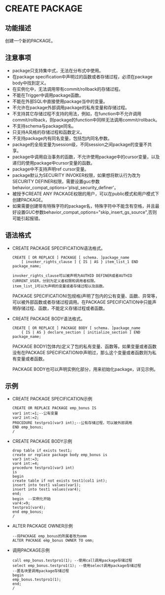 # CREATE PACKAGE<a name="ZH-CN_TOPIC_0000001114212452"></a>

## 功能描述<a name="section33561436135517"></a>

创建一个新的PACKAGE。

## 注意事项<a name="section9619125512555"></a>

-   package只支持集中式，无法在分布式中使用。
-   在package specification中声明过的函数或者存储过程，必须在package body中找到定义。
-   在实例化中，无法调用带有commit/rollback的存储过程。
-   不能在Trigger中调用package函数。
-   不能在外部SQL中直接使用package当中的变量。
-   不允许在package外部调用package的私有变量和存储过程。
-   不支持其它存储过程不支持的用法，例如，在function中不允许调用commit/rollback，则package的function中同样无法调用commit/rollback。
-   不支持schema与package同名。
-   只支持A风格的存储过程和函数定义。
-   不支持package内有同名变量，包括包内同名参数。
-   package的全局变量为session级，不同session之间package的变量不共享。
-   package中调用自治事务的函数，不允许使用package中的cursor变量，以及递归的使用package中cursor变量的函数。
-   package中不支持声明ref cursor变量。
-   package默认为SECURITY INVOKER权限，如果想将默认行为改为SECURITY DEFINER权限，需要设置guc参数behavior\_compat\_options='plsql\_security\_definer'。
-   被授予CREATE ANY PACKAGE权限的用户，可以在public模式和用户模式下创建PACKAGE。
-   如果需要创建带有特殊字符的package名，特殊字符中不能含有空格，并且最好设置GUC参数behavior\_compat\_options="skip\_insert\_gs\_source",否则可能引起报错。

## 语法格式<a name="section4157123095714"></a>

-   CREATE PACKAGE SPECIFICATION语法格式。

    ```
    CREATE [ OR REPLACE ] PACKAGE [ schema. ]package_name
        [ invoker_rights_clause ] { IS | AS } item_list_1 END package_name;
    
    invoker_rights_clause可以被声明为AUTHID DEFINER或者AUTHID CURRENT_USER，分别为定义者权限和调用者权限。
    item_list_1可以为声明的变量或者存储过程以及函数。
    ```

    PACKAGE SPECIFICATION\(包规格\)声明了包内的公有变量、函数、异常等，可以被外部函数或者存储过程调用。在PACKAGE SPECIFICATION中只能声明存储过程、函数，不能定义存储过程或者函数。

-   CREATE PACKAGE BODY语法格式。

    ```
    CREATE [ OR REPLACE ] PACKAGE BODY [ schema. ]package_name
        { IS | AS } declare_section [ initialize_section ] END package_name;
    ```

    PACKAGE BODY\(包体内\)定义了包的私有变量、函数等。如果变量或者函数没有在PACKAGE SPECIFICATION中声明过，那么这个变量或者函数则为私有变量或者函数。

    PACKAGE BODY也可以声明实例化部分，用来初始化package，详见示例。


## 示例<a name="section1114514478590"></a>

-   CREATE PACKAGE SPECIFICATION示例

    ```
    CREATE OR REPLACE PACKAGE emp_bonus IS
    var1 int:=1;--公有变量
    var2 int:=2;
    PROCEDURE testpro1(var3 int);--公有存储过程，可以被外部调用
    END emp_bonus;
    /
    ```

-   CREATE PACKAGE BODY示例

    ```
    drop table if exists test1;
    create or replace package body emp_bonus is
    var3 int:=3;
    var4 int:=4;
    procedure testpro1(var3 int)
    is
    begin
    create table if not exists test1(col1 int);
    insert into test1 values(var1);
    insert into test1 values(var4);
    end;
    begin  --实例化开始
    var4:=9;
    testpro1(var4);
    end emp_bonus;
    /
    ```

- ALTER PACKAGE OWNER示例

  ```
  --将PACKAGE emp_bonus的所属者改为omm
  ALTER PACKAGE emp_bonus OWNER TO omm;
  ```

+ 调用PACKAGE示例

  ```
  call emp_bonus.testpro1(1); --使用call调用package存储过程
  select emp_bonus.testpro1(1); --使用select调用package存储过程
  --匿名块里调用package存储过程
  begin
  emp_bonus.testpro1(1);
  end;
  /
  ```

  